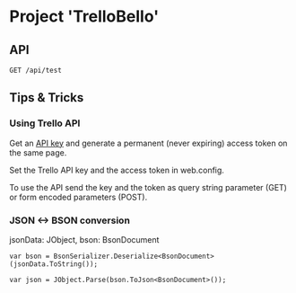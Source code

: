 # Project 'TrelloBello'

## API

`GET /api/test`

## Tips & Tricks

### Using Trello API

Get an [API key](https://trello.com/app-key) and generate a permanent (never expiring) access token on the same page.

Set the Trello API key and the access token in web.config.

To use the API send the key and the token as query string parameter (GET) or form encoded parameters (POST).

### JSON <-> BSON conversion

jsonData: JObject, bson: BsonDocument

`var bson = BsonSerializer.Deserialize<BsonDocument>(jsonData.ToString());`

`var json = JObject.Parse(bson.ToJson<BsonDocument>());`



